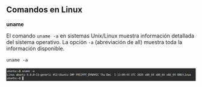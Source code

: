 

## Comandos en Linux

**uname**

El comando `uname -a` en sistemas Unix/Linux muestra información detallada del sistema operativo. La opción `-a` (abreviación de all) muestra toda la información disponible.

```markdown
uname -a
```
![alt text](image.png)

